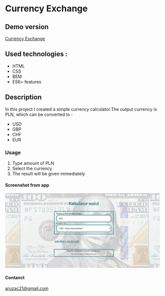 # Currency Exchange 

## Demo version
[Currency Exchange](https://piotrpolinski.github.io/currency-exchange/)

## Used technologies : 
- HTML
- CSS
- BEM
- ES6+ features

## Description
In this project I created a simple currency calculator.The output currency is PLN, which can be converted to :
- USD 
- GBP 
- CHF
- EUR

### Usage

1. Type amount of PLN
2. Select the currency
3. The result will be given immediately

#### Screenshot from app
![currencyExchange](images/curenncy.bmp)

#### Contanct

aruzac21@gmail.com

